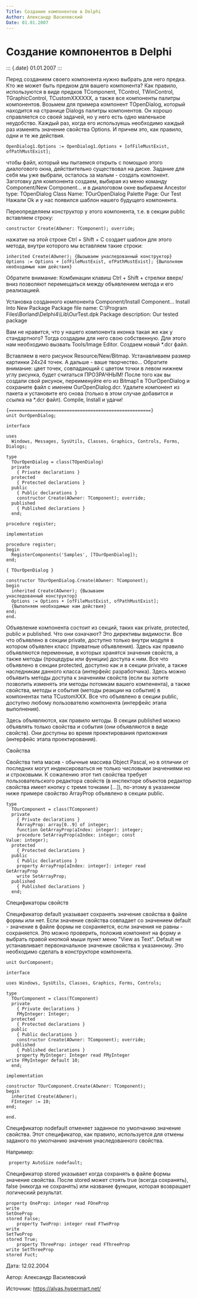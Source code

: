 ```yaml
---
Title: Создание компонентов в Delphi
Author: Александр Василевский
Date: 01.01.2007
---
```



Создание компонентов в Delphi
=============================

::: {.date}
01.01.2007
:::

Перед созданием своего компонента нужно выбрать для него предка. Кто же
может быть предком для вашего компонента?  Как правило, используются в
виде предков TComponent, TControl, TWinControl, TGraphicControl,
TCustomXXXXXX, а также все компоненты палитры компонентов. Возьмем для
примера компонент TOpenDialog, который находится на странице Dialogs
палитры компонентов. Он хорошо справляется со своей задачей, но у него
есть одно маленькое неудобство. Каждый раз, когда его используешь
необходимо каждый раз изменять значение свойства Options. И причем это,
как правило, одни и те же действия.

    OpenDialog1.Options := OpenDialog1.Options + [ofFileMustExist, ofPathMustExist];

чтобы файл, который мы пытаемся открыть с помощью этого диалогового
окна, действительно существовал на диске.
Задание для себя мы уже выбрали, осталось за малым - создать компонент.
Заготовку для компонента создаем, выбирая из меню команду Component/New
Component... и в диалоговом окне выбираем
Ancestor type: TOpenDialog
Class Name: TOurOpenDialog
Palette Page: Our Test
Нажали Ok и у нас появился шаблон нашего будущего компонента.


Переопределяем конструктор у этого компонента, т.е. в секции public
вставляем строку:

    constructor Create(AOwner: TComponent); override;

нажатие на этой строке Ctrl + Shift + C создает шаблон для этого метода,
внутри которого мы вставляем такие строки:

 

    inherited Create(AOwner); {Вызываем унаследованный конструктор}
    Options := Options + [ofFileMustExist, ofPathMustExist]; {Выполняем необходимые нам действия}


Обратите внимание: Комбинации клавиш Ctrl + Shift + стрелки вверх/вниз
позволяют перемещаться между объявлением метода и его реализацией.

Установка созданного компонента Component/Install Component...
Install Into New Package
Package file name: C:\\Program
Files\\Borland\\Delphi4\\Lib\\OurTest.dpk
Package description: Our tested package

Вам не нравится, что у нашего компонента иконка такая же как у
стандартного? Тогда создадим для него свою собственную. Для этого нам
необходимо вызвать Tools/Image Editor. Создаем новый *.dcr файл.

Вставляем в него рисунок Resource/New/Bitmap. Устанавливаем размер
картинки 24x24 точек. А дальше - ваше творчество... Обратите внимание:
цвет точек, совпадающий с цветом точки в левом нижнем углу рисунка,
будет считаться ПРОЗРАЧНЫМ! После того как вы создали свой рисунок,
переименуйте его из Bitmap1 в TOurOpenDialog и сохраните файл с именем
OurOpenDialog.dcr. Удалите компонент из пакета и установите его снова
(только в этом случае добавится и ссылка на *.dcr файл). Compile,
Install и удачи!

    {======================================================}
    unit OurOpenDialog;

    interface

    uses
      Windows, Messages, SysUtils, Classes, Graphics, Controls, Forms, Dialogs;

    type
      TOurOpenDialog = class(TOpenDialog)
      private
        { Private declarations }
      protected
        { Protected declarations }
      public
        { Public declarations }
        constructor Create(AOwner: TComponent); override;
      published
        { Published declarations }
      end;

    procedure register;

    implementation

    procedure register;
    begin
      RegisterComponents('Samples', [TOurOpenDialog]);
    end;

    { TOurOpenDialog }

    constructor TOurOpenDialog.Create(AOwner: TComponent);
    begin
      inherited Create(AOwner); {Вызываем
    унаследованный конструктор}
      Options := Options + [ofFileMustExist, ofPathMustExist]; 
      {Выполняем необходимые нам действия}
    end;
    end.

Объявление компонента состоит из секций, таких как private, protected,
public и published. Что они означают?
Это директивы видимости. Все что объявлено в секции private, доступно
только внутри модуля в котором объявлен класс (приватные объявления).
Здесь как правило объявляются переменные, в которых хранятся значения
свойств, а также методы (процедуры или функции) доступа к ним. Все что
объявлено в секции protected, доступно как и в секции private, а также
наследникам данного класса (интерфейс разработчика). Здесь можно
объявить методы доступа к значениям свойств (если вы хотите позволить
изменять эти методы потомкам вашего компенента),
а также свойства, методы и события (методы реакции на события) в
компонентах типа TCustomXXX.
Все что объявлено в секции public, доступно любому пользователю
компонента (интерфейс этапа выполнения).

Здесь объявляются, как правило методы. В секции published можно
объявлять только свойства и события (они объявляются в виде свойств).
Они доступны во время проектирования приложения (интерфейс этапа
проектирования).

 

Свойства

Свойства типа масив - обычные массива Object Pascal, но в отличии от
последних могут индексироваться не только числовыми значениями но и
строковыми. К сожалению этот тип свойства требует пользовательского
редактора свойств (в инспекторе объектов редактор свойства имеет кнопку
с тремя точками \[...\]), по-этому в указанном ниже примере свойство
ArrayProp объявлено в секции public.

    type
      TOurComponent = class(TComponent)
      private
        { Private declarations }
        FArrayProp: array[0..9] of integer;
        function GetArrayProp(aIndex: integer): integer;
        procedure SetArrayProp(aIndex: integer; const
    Value: integer);
      protected
        { Protected declarations }
      public
        { Public declarations }
        property ArrayProp[aIndex: integer]: integer read
    GetArrayProp 
        write SetArrayProp;
      published
        { Published declarations }
      end;

Спецификаторы свойств

Спецификатор default указывает сохранять значение свойства в файле формы
или нет. Если значение свойства совпадает со значением default -
значение в файле формы не сохраняется, если значения не равны -
сохраняется. Это можно проверить, положив компонент на форму и выбрать
правой кнопкой мыши пункт меню "View as Text". Default не
устанавливает первоначальное значение свойства к указанному. Это
необходимо сделать в конструкторе компонента.

    unit OurComponent;
     
    interface
     
    uses Windows, SysUtils, Classes, Graphics, Forms, Controls;
     
    type
      TOurComponent = class(TComponent)
      private
        { Private declarations }
        FMyInteger: Integer;
      protected
        { Protected declarations }
      public
        { Public declarations }
        constructor Create(AOwner: TComponent); override;
      published
        { Published declarations }
        property MyInteger: Integer read FMyInteger
    write FMyInteger default 10;
      end;
     
    implementation
     
    constructor TOurComponent.Create(AOwner: TComponent);
    begin
      inherited Create(AOwner);
      FInteger := 10;
    end;
     
    end.

Спецификатор nodefault отменяет заданное по умолчанию значение свойства.
Этот спецификатор, как правило, используется для отмены заданого по
умолчанию значения унаследованного свойства.



Например:

     property AutoSize nodefault;

Спецификатор stored указывает когда сохранять в файле формы значение
свойства. После stored может стоять true (всегда сохранять), false
(никогда не сохранять) или название функции, которая возвращает
логический результат.

    property OneProp: integer read FOneProp
    write
    SetOneProp 
    stored False;
        property TwoProp: integer read FTwoProp
    write
    SetTwoProp 
    stored True;
        property ThreeProp: integer read FThreeProp
    write SetThreeProp 
    stored Fuct;

Дата: 12.02.2004

Автор: Александр Василевский

Источник: <https://alvas.hypermart.net/>
